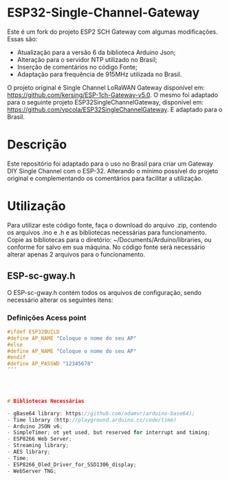 # ESP32-Single-Channel-Gateway 

Este é um fork do projeto ESP2 SCH Gateway com algumas modificações. Essas são:

- Atualização para a versão 6 da biblioteca Arduino Json;
- Alteração para o servidor NTP utilizado no Brasil;
- Inserção de comentários no código Fonte;
- Adaptação para frequência de 915MHz utilizada no Brasil.

O projeto original é Single Channel LoRaWAN Gateway disponível em: https://github.com/kersing/ESP-1ch-Gateway-v5.0. O mesmo foi adaptado para o seguinte projeto ESP32SingleChannelGateway, disponível em: https://github.com/vpcola/ESP32SingleChannelGateway. E adaptado para o Brasil.

# Descrição 

Este repositório foi adaptado para o uso no Brasil para criar um Gateway DIY Single Channel com o ESP-32. Alterando o mínimo possível do projeto original e complementando os comentários para facilitar a utilização.

# Utilização 

Para utilizar este código fonte, faça o download do arquivo .zip, contendo os arquivos .ino e .h e as bibliotecas necessárias para funcionamento. Copie as bibliotecas para o diretório: ~/Documents/Arduino/libraries, ou conforme for salvo em sua máquina. No código fonte será necessário alterar apenas 2 arquivos para o funcionamento.

 ## ESP-sc-gway.h  
 
 O ESP-sc-gway.h contém todos os arquivos de configuração, sendo necessário alterar os seguintes itens:
 
 ### Definições Acess point

```c
#ifdef ESP32BUILD
#define AP_NAME "Coloque o nome do seu AP"
#else
#define AP_NAME "Coloque o nome do seu AP"
#endif
#define AP_PASSWD "12345678" 
´´´


 

# Bibliotecas Necessárias 

- gBase64 library: https://github.com/adamvr/arduino-base64);
- Time library (http://playground.arduino.cc/code/time)
- Arduino JSON v6; 
- SimpleTimer; ot yet used, but reserved for interrupt and timing;
- ESP8266 Web Server;
- Streaming library;
- AES library;
- Time;
- ESP8266_Oled_Driver_for_SSD1306_display;
- WebServer TNG;

